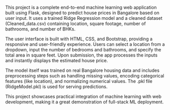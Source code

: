 This project is a complete end-to-end machine learning web application built using Flask, designed to predict house prices in Bangalore based on user input. It uses a trained Ridge Regression model and a cleaned dataset (Cleaned_data.csv) containing location, square footage, number of bathrooms, and number of BHKs.

The user interface is built with HTML, CSS, and Bootstrap, providing a responsive and user-friendly experience. Users can select a location from a dropdown, input the number of bedrooms and bathrooms, and specify the total area in square feet. Upon submission, the app processes the inputs and instantly displays the estimated house price.

The model itself was trained on real Bangalore housing data and includes preprocessing steps such as handling missing values, encoding categorical features (like location), and normalizing numerical values. The .pkl file (RidgeModel.pkl) is used for serving predictions.

This project showcases practical integration of machine learning with web development, making it a great demonstration of full-stack ML deployment.
